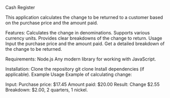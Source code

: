 Cash Register

This application calculates the change to be returned to a customer based on the purchase price and the amount paid.

Features:
Calculates the change in denominations.
Supports various currency units.
Provides clear breakdowns of the change to return.
Usage
Input the purchase price and the amount paid.
Get a detailed breakdown of the change to be returned.

Requirements:
Node.js
Any modern library for working with JavaScript.

Installation:
Clone the repository
git clone <repository URL>
Install dependencies (if applicable).
Example Usage
Example of calculating change:

Input:
Purchase price: $17.45
Amount paid: $20.00
Result:
Change
$2.55
Breakdown: $2.00, 2 quarters, 1 nickel.